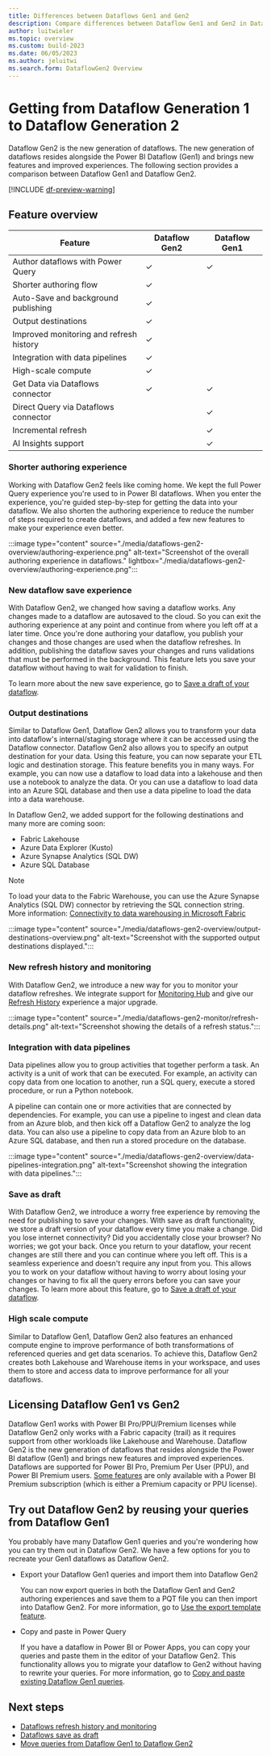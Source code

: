 ```yaml
---
title: Differences between Dataflows Gen1 and Gen2
description: Compare differences between Dataflow Gen1 and Gen2 in Data Factory for Microsoft Fabric.
author: luitwieler
ms.topic: overview
ms.custom: build-2023
ms.date: 06/05/2023
ms.author: jeluitwi
ms.search.form: DataflowGen2 Overview
---
```


# Getting from Dataflow Generation 1 to Dataflow Generation 2

Dataflow Gen2 is the new generation of dataflows. The new generation of dataflows resides alongside the Power BI Dataflow (Gen1) and brings new features and improved experiences. The following section provides a comparison between Dataflow Gen1 and Dataflow Gen2.

[!INCLUDE [df-preview-warning](includes/data-factory-preview-warning.md)]

## Feature overview

| Feature |   Dataflow Gen2 |  Dataflow Gen1 |
|--------|---|---|
| Author dataflows with Power Query  | ✓ | ✓ |
| Shorter authoring flow | ✓ |  |
| Auto-Save and background publishing | ✓ |  |
| Output destinations  | ✓  |   |
| Improved monitoring and refresh history       | ✓ |   |
| Integration with data pipelines     | ✓  |   |
| High-scale compute     | ✓ |   |
| Get Data via Dataflows connector | ✓ | ✓ |
| Direct Query via Dataflows connector |  | ✓ |
| Incremental refresh       |   | ✓ |
| AI Insights support |  | ✓ |

### Shorter authoring experience

Working with Dataflow Gen2 feels like coming home. We kept the full Power Query experience you're used to in Power BI dataflows. When you enter the experience, you're guided step-by-step for getting the data into your dataflow. We also shorten the authoring experience to reduce the number of steps required to create dataflows, and added a few new features to make your experience even better.

:::image type="content" source="./media/dataflows-gen2-overview/authoring-experience.png" alt-text="Screenshot of the overall authoring experience in dataflows." lightbox="./media/dataflows-gen2-overview/authoring-experience.png":::

### New dataflow save experience

With Dataflow Gen2, we changed how saving a dataflow works. Any changes made to a dataflow are autosaved to the cloud. So you can exit the authoring experience at any point and continue from where you left off at a later time. Once you're done authoring your dataflow, you publish your changes and those changes are used when the dataflow refreshes. In addition, publishing the dataflow saves your changes and runs validations that must be performed in the background.  This feature lets you save your dataflow without having to wait for validation to finish.

To learn more about the new save experience, go to [Save a draft of your dataflow](dataflows-gen2-save-draft.md).

### Output destinations

Similar to Dataflow Gen1, Dataflow Gen2 allows you to transform your data into dataflow's internal/staging storage where it can be accessed using the Dataflow connector. Dataflow Gen2 also allows you to specify an output destination for your data. Using this feature, you can now separate your ETL logic and destination storage. This feature benefits you in many ways. For example, you can now use a dataflow to load data into a lakehouse and then use a notebook to analyze the data. Or you can use a dataflow to load data into an Azure SQL database and then use a data pipeline to load the data into a data warehouse.

In Dataflow Gen2, we added support for the following destinations and many more are coming soon:

- Fabric Lakehouse
- Azure Data Explorer (Kusto)
- Azure Synapse Analytics (SQL DW)
- Azure SQL Database

>[!NOTE]
>To load your data to the Fabric Warehouse, you can use the Azure Synapse Analytics (SQL DW) connector by retrieving the SQL connection string. More information: [Connectivity to data warehousing in Microsoft Fabric](../data-warehouse/connectivity.md)

:::image type="content" source="./media/dataflows-gen2-overview/output-destinations-overview.png" alt-text="Screenshot with the supported output destinations displayed.":::

### New refresh history and monitoring

With Dataflow Gen2, we introduce a new way for you to monitor your dataflow refreshes. We integrate support for [Monitoring Hub](monitoring-hub-pipeline-runs.md) and give our [Refresh History](dataflows-gen2-monitor.md#refresh-history) experience a major upgrade.

:::image type="content" source="./media/dataflows-gen2-monitor/refresh-details.png" alt-text="Screenshot showing the details of a refresh status.":::

### Integration with data pipelines

Data pipelines allow you to group activities that together perform a task. An activity is a unit of work that can be executed. For example, an activity can copy data from one location to another, run a SQL query, execute a stored procedure, or run a Python notebook.

A pipeline can contain one or more activities that are connected by dependencies. For example, you can use a pipeline to ingest and clean data from an Azure blob, and then kick off a Dataflow Gen2 to analyze the log data. You can also use a pipeline to copy data from an Azure blob to an Azure SQL database, and then run a stored procedure on the database.

:::image type="content" source="./media/dataflows-gen2-overview/data-pipelines-integration.png" alt-text="Screenshot showing the integration with data pipelines.":::

### Save as draft

With Dataflow Gen2, we introduce a worry free experience by removing the need for publishing to save your changes. With save as draft functionality, we store a draft version of your dataflow every time you make a change. Did you lose internet connectivity? Did you accidentally close your browser? No worries; we got your back. Once you return to your dataflow, your recent changes are still there and you can continue where you left off. This is a seamless experience and doesn't require any input from you. This allows you to work on your dataflow without having to worry about losing your changes or having to fix all the query errors before you can save your changes. To learn more about this feature, go to [Save a draft of your dataflow](./dataflows-gen2-save-draft.md).

### High scale compute

Similar to Dataflow Gen1, Dataflow Gen2 also features an enhanced compute engine to improve performance of both transformations of referenced queries and get data scenarios. To achieve this, Dataflow Gen2 creates both Lakehouse and Warehouse items in your workspace, and uses them to store and access data to improve performance for all your dataflows.

## Licensing Dataflow Gen1 vs Gen2 

Dataflow Gen1 works with Power BI Pro/PPU/Premium licenses while Dataflow Gen2 only works with a Fabric capacity (trail) as it requires support from other workloads like Lakehouse and Warehouse. Dataflow Gen2 is the new generation of dataflows that resides alongside the Power BI dataflow (Gen1) and brings new features and improved experiences. Dataflows are supported for Power BI Pro, Premium Per User (PPU), and Power BI Premium users. [Some features](/power-bi/transform-model/dataflows/dataflows-premium-features) are only available with a Power BI Premium subscription (which is either a Premium capacity or PPU license).

## Try out Dataflow Gen2 by reusing your queries from Dataflow Gen1

You probably have many Dataflow Gen1 queries and you're wondering how you can try them out in Dataflow Gen2. We have a few options for you to recreate your Gen1 dataflows as Dataflow Gen2.

- Export your Dataflow Gen1 queries and import them into Dataflow Gen2

  You can now export queries in both the Dataflow Gen1 and Gen2 authoring experiences and save them to a PQT file you can then import into Dataflow Gen2. For more information, go to [Use the export template feature](move-dataflow-gen1-to-dataflow-gen2.md#use-the-export-template-feature).

- Copy and paste in Power Query

  If you have a dataflow in Power BI or Power Apps, you can copy your queries and paste them in the editor of your Dataflow Gen2. This functionality allows you to migrate your dataflow to Gen2 without having to rewrite your queries. For more information, go to [Copy and paste existing Dataflow Gen1 queries](move-dataflow-gen1-to-dataflow-gen2.md#copy-and-paste-existing-dataflow-gen1-queries).

## Next steps

- [Dataflows refresh history and monitoring](dataflows-gen2-monitor.md)
- [Dataflows save as draft](dataflows-gen2-save-draft.md)
- [Move queries from Dataflow Gen1 to Dataflow Gen2](move-dataflow-gen1-to-dataflow-gen2.md)
